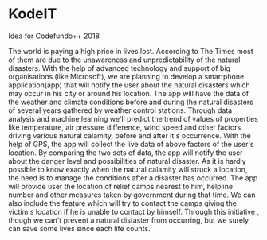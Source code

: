 # KodeIT
Idea for Codefundo++ 2018

The world is paying a high price in lives lost. According to The Times most of them are due to the unawareness and unpredictability of the natural disasters. With the help of advanced technology and support of big organisations (like Microsoft), we are planning to develop a smartphone application(app) that will notify the user about the natural disasters which may occur in his city or around his location. 
The app will have the data of the weather and climate conditions before and during the natural disasters of several years gathered by weather control stations. Through data analysis and machine learning we'll predict the trend of values of properties like temperature, air pressure difference, wind speed and other factors driving various natural calamity, before and after it's occurrence.
With the help of GPS, the app will collect the live data of above factors of the user's location. By comparing the two sets of data, the app will notify the user about the danger level and possibilities of natural disaster.
As it is hardly possible to know exactly when the natural calamity will struck a location, the need is to manage the conditions after a disaster has occurred. The app will provide user the location of relief camps nearest to him, helpline number and other measures taken by government during that time. We can also include the feature which will try to contact the camps giving the victim's location if he is unable to contact by himself. 
Through this initiative , though we can't prevent a natural distaster from occurring, but we surely can save some lives since each life 
counts.  
